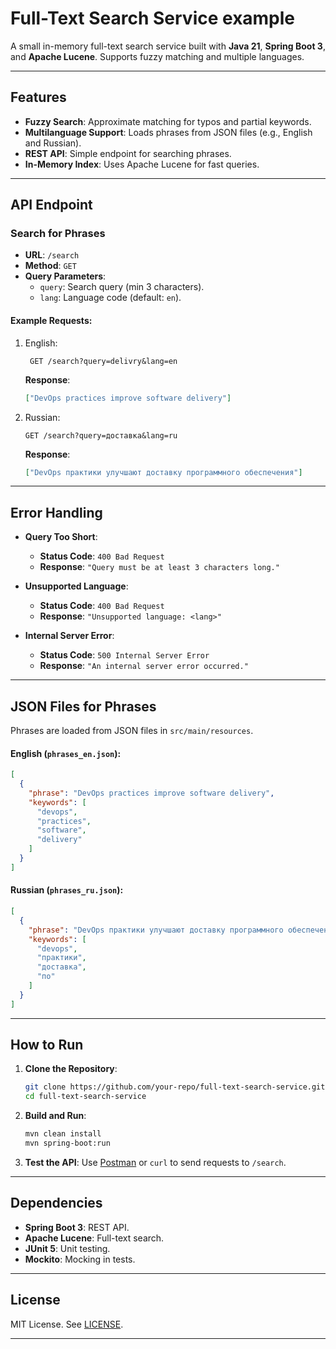 # Full-Text Search Service example

A small in-memory full-text search service built with **Java 21**, **Spring Boot 3**, and **Apache Lucene**. Supports
fuzzy matching and multiple languages.

---

## Features

- **Fuzzy Search**: Approximate matching for typos and partial keywords.
- **Multilanguage Support**: Loads phrases from JSON files (e.g., English and Russian).
- **REST API**: Simple endpoint for searching phrases.
- **In-Memory Index**: Uses Apache Lucene for fast queries.

---

## API Endpoint

### Search for Phrases

- **URL**: `/search`
- **Method**: `GET`
- **Query Parameters**:
    - `query`: Search query (min 3 characters).
    - `lang`: Language code (default: `en`).

#### Example Requests:

1. English:
   ```
    GET /search?query=delivry&lang=en
   ```

   **Response**:
   ```json
   ["DevOps practices improve software delivery"]
   ```

2. Russian:

    ```
    GET /search?query=доставка&lang=ru
    ```
    
    **Response**:
    ```json
    ["DevOps практики улучшают доставку программного обеспечения"]
    ```
---

## Error Handling

- **Query Too Short**:
    - **Status Code**: `400 Bad Request`
    - **Response**: `"Query must be at least 3 characters long."`

- **Unsupported Language**:
    - **Status Code**: `400 Bad Request`
    - **Response**: `"Unsupported language: <lang>"`

- **Internal Server Error**:
    - **Status Code**: `500 Internal Server Error`
    - **Response**: `"An internal server error occurred."`

---

## JSON Files for Phrases

Phrases are loaded from JSON files in `src/main/resources`.

#### English (`phrases_en.json`):

```json
[
  {
    "phrase": "DevOps practices improve software delivery",
    "keywords": [
      "devops",
      "practices",
      "software",
      "delivery"
    ]
  }
]
```

#### Russian (`phrases_ru.json`):

```json
[
  {
    "phrase": "DevOps практики улучшают доставку программного обеспечения",
    "keywords": [
      "devops",
      "практики",
      "доставка",
      "по"
    ]
  }
]
```

---

## How to Run

1. **Clone the Repository**:
   ```bash
   git clone https://github.com/your-repo/full-text-search-service.git
   cd full-text-search-service
   ```

2. **Build and Run**:
   ```bash
   mvn clean install
   mvn spring-boot:run
   ```

3. **Test the API**:
   Use [Postman](https://www.postman.com/) or `curl` to send requests to `/search`.

---

## Dependencies

- **Spring Boot 3**: REST API.
- **Apache Lucene**: Full-text search.
- **JUnit 5**: Unit testing.
- **Mockito**: Mocking in tests.

---

## License

MIT License. See [LICENSE](LICENSE).

---
